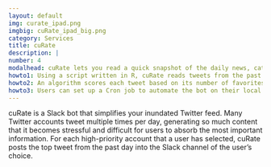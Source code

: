 ```yaml
---
layout: default
img: curate_ipad.png
imgbig: cuRate_ipad_big.png
category: Services
title: cuRate
description: |
number: 4
modalhead: cuRate lets you read a quick snapshot of the daily news, catch up on important highlights from your friends, and appreciate high quality content from users that post well, but way too often. Businesses might use cuRate to track industry trends or keep tabs on competitors’ social media presences without lifting a finger. 
howto1: Using a script written in R, cuRate reads tweets from the past day for all accounts input by the user. 
howto2: An algorithm scores each tweet based on its number of favorites and retweets, and only the top tweet from each account will be sent to the desired Slack channel. 
howto3: Users can set up a Cron job to automate the bot on their local machines, specifying the frequency with which cuRate posts, as well as the time of day the posts appear. 
---
```

cuRate is a Slack bot that simplifies your inundated Twitter feed. Many Twitter accounts tweet multiple times per day, generating so much content that it becomes stressful and difficult for users to absorb the most important information. For each high-priority account that a user has selected, cuRate posts the top tweet from the past day into the Slack channel of the user’s choice. 